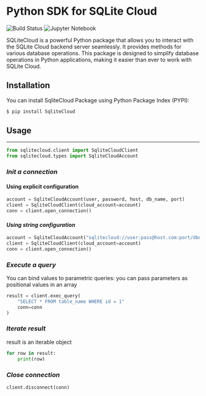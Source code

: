 # Python SDK for SQLite Cloud

![Build Status](https://github.com/sqlitecloud/python/actions/workflows/deploy.yaml/badge.svg "Build Status") ![Jupyter Notebook](https://img.shields.io/badge/jupyter-%23FA0F00.svg?style=plastic&logo=jupyter&logoColor=white)

SQLiteCloud is a powerful Python package that allows you to interact with the SQLite Cloud backend server seamlessly. It provides methods for various database operations. This package is designed to simplify database operations in Python applications, making it easier than ever to work with SQLite Cloud.


## Installation

You can install SqliteCloud Package using Python Package Index (PYPI):

```bash
$ pip install SqliteCloud
```

## Usage
<hr>

```python
from sqlitecloud.client import SqliteCloudClient
from sqlitecloud.types import SqliteCloudAccount

```

### _Init a connection_

#### Using explicit configuration

```python
account = SqliteCloudAccount(user, password, host, db_name, port)
client = SqliteCloudClient(cloud_account=account)
conn = client.open_connection()
```

#### _Using string configuration_

```python
account = SqliteCloudAccount("sqlitecloud://user:pass@host.com:port/dbname?timeout=10&key2=value2&key3=value3")
client = SqliteCloudClient(cloud_account=account)
conn = client.open_connection()
```

### _Execute a query_
You can bind values to parametric queries: you can pass parameters as positional values in an array
```python
result = client.exec_query(
    "SELECT * FROM table_name WHERE id = 1"
    conn=conn
)
```

### _Iterate result_
result is an iterable object
```python
for row in result:
    print(row)
```

### _Close connection_

```python
client.disconnect(conn)
```
